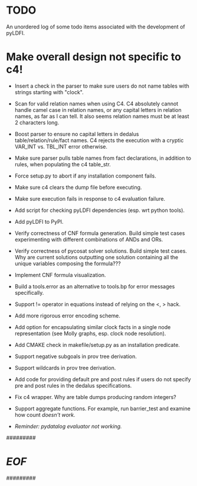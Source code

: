 # TODO

An unordered log of some todo items associated with the development of pyLDFI.

# Make overall design not specific to c4!

* Insert a check in the parser to make sure users do not name tables with strings starting with "clock".

* Scan for valid relation names when using C4. C4 absolutely cannot handle camel case in relation names, or any capital letters in relation names, as far as I can tell. It also seems relation names must be at least 2 characters long.

* Boost parser to ensure no capital letters in dedalus table/relation/rule/fact names. C4 rejects the execution with a cryptic VAR_INT vs. TBL_INT error otherwise.

* Make sure parser pulls table names from fact declarations, in addition to rules, when populating the c4 table_str.

* Force setup.py to abort if any installation component fails.

* Make sure c4 clears the dump file before executing.

* Make sure execution fails in response to c4 evaluation failure.

* Add script for checking pyLDFI dependencies (esp. wrt python tools).

* Add pyLDFI to PyPI.

* Verify correctness of CNF formula generation. Build simple test cases experimenting with different combinations of ANDs and ORs. 

* Verify correctness of pycosat solver solutions. Build simple test cases. Why are current solutions outputting one solution containing all the unique variables composing the formula???

* Implement CNF formula visualization.

* Build a tools.error as an alternative to tools.bp for error messages specifically.

* Support != operator in equations instead of relying on the <, > hack.

* Add more rigorous error encoding scheme.

* Add option for encapsulating similar clock facts in a single node representation (see Molly graphs, esp. clock node resolution).

* Add CMAKE check in makefile/setup.py as an installation predicate.

* Support negative subgoals in prov tree derivation.

* Support wildcards in prov tree derivation.

* Add code for providing default pre and post rules if users do not specify pre and post rules in the dedalus specifications.

* Fix c4 wrapper. Why are table dumps producing random integers?

* Support aggregate functions. For example, run barrier_test and examine how count<I> doesn't work.

* Reminder: pydatalog evaluator not working.


#########
#  EOF  #
#########
